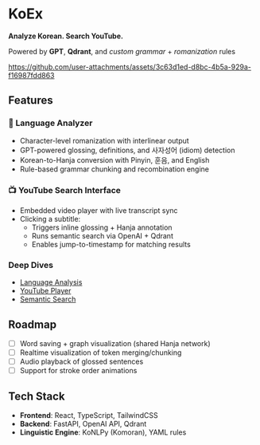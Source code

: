 # KoEx

**Analyze Korean. Search YouTube.**

Powered by **GPT**, **Qdrant**, and *custom grammar* + *romanization* rules

https://github.com/user-attachments/assets/3c63d1ed-d8bc-4b5a-929a-f16987fdd863

## Features

### 🧠 Language Analyzer
- Character-level romanization with interlinear output
- GPT-powered glossing, definitions, and 사자성어 (idiom) detection
- Korean-to-Hanja conversion with Pinyin, 훈음, and English
- Rule-based grammar chunking and recombination engine

### 📺 YouTube Search Interface
- Embedded video player with live transcript sync
- Clicking a subtitle:
  - Triggers inline glossing + Hanja annotation
  - Runs semantic search via OpenAI + Qdrant
  - Enables jump-to-timestamp for matching results
    
### Deep Dives
- [Language Analysis](./docs/language-analysis.md)
- [YouTube Player](./docs/youtube-player.md)
- [Semantic Search](./docs/semantic-search.md)

## Roadmap
- [ ] Word saving + graph visualization (shared Hanja network)
- [ ] Realtime visualization of token merging/chunking
- [ ] Audio playback of glossed sentences
- [ ] Support for stroke order animations

## Tech Stack

- **Frontend**: React, TypeScript, TailwindCSS
- **Backend**: FastAPI, OpenAI API, Qdrant
- **Linguistic Engine**: KoNLPy (Komoran), YAML rules
